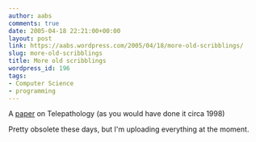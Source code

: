 ```yaml
---
author: aabs
comments: true
date: 2005-04-18 22:21:00+00:00
layout: post
link: https://aabs.wordpress.com/2005/04/18/more-old-scribblings/
slug: more-old-scribblings
title: More old scribblings
wordpress_id: 196
tags:
- Computer Science
- programming
---
```


A [paper](http://aabs.aspxconnection.com/WRITINGS/telepathology.htm) on Telepathology (as you would have done it circa 1998)

Pretty obsolete these days, but I'm uploading everything at the moment.

